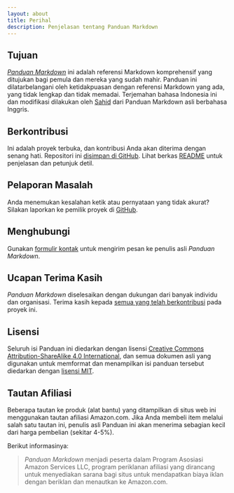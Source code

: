 ```yaml
---
layout: about
title: Perihal
description: Penjelasan tentang Panduan Markdown
---
```


## Tujuan

*[Panduan Markdown](../index.html)* ini adalah referensi Markdown komprehensif yang ditujukan bagi pemula dan mereka yang sudah mahir. Panduan ini dilatarbelangani oleh ketidakpuasan dengan referensi Markdown yang ada, yang tidak lengkap dan tidak memadai. Terjemahan bahasa Indonesia ini dan modifikasi dilakukan oleh [Sahid](https://sahidyk.github.com) dari Panduan Markdown asli berbahasa Inggris.

## Berkontribusi

Ini adalah proyek terbuka, dan kontribusi Anda akan diterima dengan senang hati. Repositori ini [disimpan di GitHub](https://github.com/sahidyk/panduan-markdown). Lihat berkas [README](https://github.com/sahidyk/panduan-markdown/blob/master/README.md) untuk penjelasan dan petunjuk detil.

## Pelaporan Masalah 

Anda menemukan kesalahan ketik atau pernyataan yang tidak akurat? Silakan laporkan ke pemilik proyek di [GitHub](https://github.com/mattcone/markdown-guide/issues).

## Menghubungi

Gunakan [formulir kontak](/kontak) untuk mengirim pesan ke penulis asli *Panduan Markdown*.

## Ucapan Terima Kasih

*Panduan Markdown* diselesaikan dengan dukungan dari banyak individu dan organisasi. Terima kasih kepada [semua yang telah berkontribusi](https://github.com/mattcone/markdown-guide/graphs/contributors) pada proyek ini.

## Lisensi

Seluruh isi Panduan ini diedarkan dengan lisensi [Creative Commons Attribution-ShareAlike 4.0 International](https://creativecommons.org/licenses/by-sa/4.0/), dan semua dokumen asli yang digunakan untuk memformat dan menampilkan isi panduan tersebut diedarkan dengan [lisensi MIT](LISENSI.txt).

## Tautan Afiliasi

Beberapa tautan ke produk (alat bantu) yang ditampilkan di situs web ini menggunakan tautan afiliasi Amazon.com.  Jika Anda membeli item melalui salah satu tautan ini, penulis asli Panduan ini akan menerima sebagian kecil dari harga pembelian (sekitar 4-5%).

Berikut informasinya: 

> *Panduan Markdown* menjadi peserta dalam Program Asosiasi Amazon Services LLC, program periklanan afiliasi yang dirancang untuk menyediakan sarana bagi situs untuk mendapatkan biaya iklan dengan beriklan dan menautkan ke Amazon.com.

